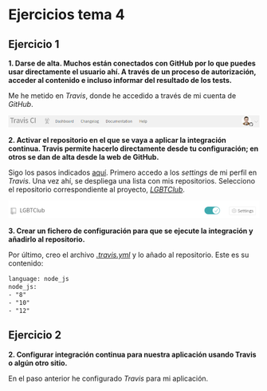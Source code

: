 # Ejercicios tema 4

## Ejercicio 1

**1. Darse de alta. Muchos están conectados con GitHub por lo que puedes usar directamente el usuario ahí. A través de un proceso de autorización, acceder al contenido e incluso informar del resultado de los tests.**

Me he metido en *Travis*, donde he accedido a través de mi cuenta de *GitHub*.

![Perfil en Travis](./imgs/travis.png "Perfil en Travis")

**2. Activar el repositorio en el que se vaya a aplicar la integración continua. Travis permite hacerlo directamente desde tu configuración; en otros se dan de alta desde la web de GitHub.**

Sigo los pasos indicados [aquí](https://docs.travis-ci.com/user/tutorial/?utm_source=help-page&utm_medium=travisweb). Primero accedo a los *settings* de mi perfil en *Travis*. Una vez ahí, se despliega una lista con mis repositorios. Selecciono el repositorio correspondiente al proyecto, [*LGBTClub*](https://github.com/aure-nogueras/LGBTClub).

![Activación de Travis en el repositorio](./imgs/lgbt_club.png "Activación de Travis en el repositorio")

**3. Crear un fichero de configuración para que se ejecute la integración y añadirlo al repositorio.**

Por último, creo el archivo [*.travis.yml*](https://github.com/aure-nogueras/LGBTClub/blob/main/.travis.yml) y lo añado al repositorio. Este es su contenido:

```
language: node_js
node_js:
- "8"
- "10"
- "12"

```

## Ejercicio 2

**2. Configurar integración continua para nuestra aplicación usando Travis o algún otro sitio.**

En el paso anterior he configurado *Travis* para mi aplicación. 

